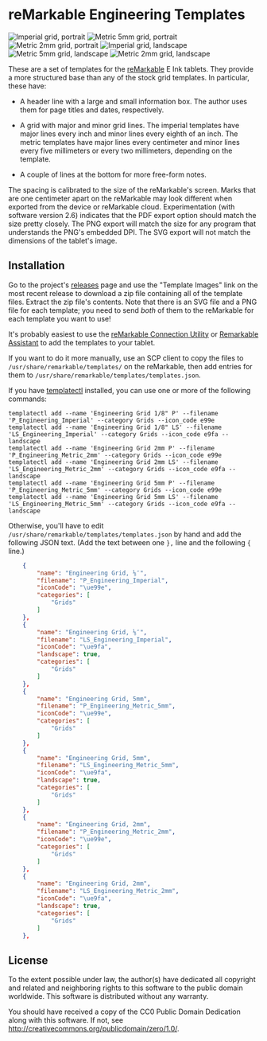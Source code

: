 reMarkable Engineering Templates
================================

![Imperial grid, portrait](https://static.aperiodic.net/remarkable-engineering/P_Engineering_Imperial-thumb.png)
![Metric 5mm grid, portrait](https://static.aperiodic.net/remarkable-engineering/P_Engineering_Metric_5mm-thumb.png)
![Metric 2mm grid, portrait](https://static.aperiodic.net/remarkable-engineering/P_Engineering_Metric_2mm-thumb.png)
![Imperial grid, landscape](https://static.aperiodic.net/remarkable-engineering/LS_Engineering_Imperial-thumb.png)
![Metric 5mm grid, landscape](https://static.aperiodic.net/remarkable-engineering/LS_Engineering_Metric_5mm-thumb.png)
![Metric 2mm grid, landscape](https://static.aperiodic.net/remarkable-engineering/LS_Engineering_Metric_2mm-thumb.png)

These are a set of templates for the [reMarkable][] E Ink tablets.  They
provide a more structured base than any of the stock grid templates.  In
particular, these have:

  [reMarkable]: https://remarkable.com

 * A header line with a large and small information box.  The author uses
   them for page titles and dates, respectively.
   
 * A grid with major and minor grid lines.  The imperial templates have
   major lines every inch and minor lines every eighth of an inch.  The
   metric templates have major lines every centimeter and minor lines
   every five millimeters or every two millimeters, depending on the
   template.
   
 * A couple of lines at the bottom for more free-form notes.
 
The spacing is calibrated to the size of the reMarkable's screen.  Marks
that are one centimeter apart on the reMarkable may look different when
exported from the device or reMarkable cloud.  Experimentation (with
software version 2.6) indicates that the PDF export option should match
the size pretty closely.  The PNG export will match the size for any
program that understands the PNG's embedded DPI.  The SVG export will not
match the dimensions of the tablet's image.


Installation
------------

Go to the project's [releases][] page and use the "Template Images" link
on the most recent release to download a zip file containing all of the
template files.  Extract the zip file's contents.  Note that there is an
SVG file and a PNG file for each template; you need to send *both* of them
to the reMarkable for each template you want to use!

  [releases]: https://gitlab.com/asciiphil/remarkable-engineering/-/releases

It's probably easiest to use the [reMarkable Connection Utility][RCU] or
[Remarkable Assistant][RMA] to add the templates to your tablet.

  [RMA]: https://github.com/richeymichael/remarkable-assistant
  [RCU]: http://www.davisr.me/projects/rcu/

If you want to do it more manually, use an SCP client to copy the files to
`/usr/share/remarkable/templates/` on the reMarkable, then add entries for
them to `/usr/share/remarkable/templates/templates.json`.

If you have [templatectl][] installed, you can use one or more of the
following commands:

  [templatectl]: https://github.com/PeterGrace/templatectl

    templatectl add --name 'Engineering Grid 1/8" P' --filename 'P_Engineering_Imperial' --category Grids --icon_code e99e
    templatectl add --name 'Engineering Grid 1/8" LS' --filename 'LS_Engineering_Imperial' --category Grids --icon_code e9fa --landscape
    templatectl add --name 'Engineering Grid 2mm P' --filename 'P_Engineering_Metric_2mm' --category Grids --icon_code e99e
    templatectl add --name 'Engineering Grid 2mm LS' --filename 'LS_Engineering_Metric_2mm' --category Grids --icon_code e9fa --landscape
    templatectl add --name 'Engineering Grid 5mm P' --filename 'P_Engineering_Metric_5mm' --category Grids --icon_code e99e
    templatectl add --name 'Engineering Grid 5mm LS' --filename 'LS_Engineering_Metric_5mm' --category Grids --icon_code e9fa --landscape

Otherwise, you'll have to edit
`/usr/share/remarkable/templates/templates.json` by hand and add the
following JSON text.  (Add the text between one `},` line and the
following `{` line.)

```json
    {
        "name": "Engineering Grid, ⅛″",
        "filename": "P_Engineering_Imperial",
        "iconCode": "\ue99e",
        "categories": [
            "Grids"
        ]
    },
    {
        "name": "Engineering Grid, ⅛″",
        "filename": "LS_Engineering_Imperial",
        "iconCode": "\ue9fa",
        "landscape": true,
        "categories": [
            "Grids"
        ]
    },
    {
        "name": "Engineering Grid, 5mm",
        "filename": "P_Engineering_Metric_5mm",
        "iconCode": "\ue99e",
        "categories": [
            "Grids"
        ]
    },
    {
        "name": "Engineering Grid, 5mm",
        "filename": "LS_Engineering_Metric_5mm",
        "iconCode": "\ue9fa",
        "landscape": true,
        "categories": [
            "Grids"
        ]
    },
    {
        "name": "Engineering Grid, 2mm",
        "filename": "P_Engineering_Metric_2mm",
        "iconCode": "\ue99e",
        "categories": [
            "Grids"
        ]
    },
    {
        "name": "Engineering Grid, 2mm",
        "filename": "LS_Engineering_Metric_2mm",
        "iconCode": "\ue9fa",
        "landscape": true,
        "categories": [
            "Grids"
        ]
    },
```


License
-------

To the extent possible under law, the author(s) have dedicated all
copyright and related and neighboring rights to this software to the
public domain worldwide. This software is distributed without any
warranty.

You should have received a copy of the CC0 Public Domain Dedication along
with this software. If not, see <http://creativecommons.org/publicdomain/zero/1.0/>.
